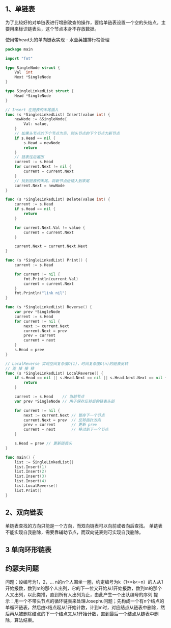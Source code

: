 ## 1、单链表

为了比较好的对单链表进行增删改查的操作，要给单链表设置一个空的头结点，主要用来标识链表头，这个节点本身不存放数据。

使用带head头的单向链表实现 - 水壶英雄排行榜管理

```go
package main

import "fmt"

type SingleNode struct {
	Val  int
	Next *SingleNode
}

type SingleLinkedList struct {
	Head *SingleNode
}

// Insert 在链表的末尾插入
func (s *SingleLinkedList) Insert(value int) {
	newNode := &SingleNode{
		Val: value,
	}
	// 如果头节点的下个节点为空，则头节点的下个节点为新节点
	if s.Head == nil {
		s.Head = newNode
		return
	}
	// 链表往后遍历
	current := s.Head
	for current.Next != nil {
		current = current.Next
	}
	// 找到链表的末尾，将新节点给插入到末尾
	current.Next = newNode
}

func (s *SingleLinkedList) Delete(value int) {
	current := s.Head
	if s.Head == nil {
		return
	}

	for current.Next.Val != value {
		current = current.Next
	}

	current.Next = current.Next.Next
}

func (s *SingleLinkedList) Print() {
	current := s.Head

	for current != nil {
		fmt.Println(current.Val)
		current = current.Next
	}
	fmt.Println("link nil")
}

func (s *SingleLinkedList) Reverse() {
	var prev *SingleNode
	current := s.Head
	for current != nil {
		next := current.Next
		current.Next = prev
		prev = current
		current = next
	}
	s.Head = prev
}

// LocalReverse 实现空间复杂度O(1)，时间复杂度O(n)的链表反转
// 连 掉 接 移
func (s *SingleLinkedList) LocalReverse() {
	if s.Head == nil || s.Head.Next == nil || s.Head.Next.Next == nil {
		return
	}

	current := s.Head    // 当前节点
	var prev *SingleNode // 用于保存反转后的链表头部

	for current != nil {
		next := current.Next // 暂存下一个节点
		current.Next = prev  // 反转指针方向
		prev = current       // 更新 prev
		current = next       // 移动到下一个节点
	}

	s.Head = prev // 更新链表头
}

func main() {
	list := SingleLinkedList{}
	list.Insert(1)
	list.Insert(2)
	list.Insert(3)
	list.Insert(4)
	list.LocalReverse()
	list.Print()
}
```

## 2、双向链表
单链表查找的方向只能是一个方向，而双向链表可以向前或者向后查找。
单链表不能实现自我删除，需要靠辅助节点，而双向链表则可实现自我删除。


## 3 单向环形链表


## 约瑟夫问题
问题：设编号为1，2，... n的n个人围坐一圈，约定编号为k（1<=k<=n）的人从1开始报数，数到m的那个人出列，它的下一位又开始从1开始报数，数到m的那个人又出列，以此类推，直到所有人出列为止，由此产生一个出队编号的序列
提示：用一个不带头节点的循环链表来处理Josephu问题；先构成一个有n个结点的单循环链表，然后由k结点起从1开始计数，计到m时，对应结点从链表中删除，然后再从被删除结点的下一个结点又从1开始计数，直到最后一个结点从链表中删除，算法结束。